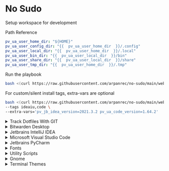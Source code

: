 # No Sudo

Setup workspace for development

Path Reference

```yaml
pv_ua_user_home_dir: "${HOME}"
pv_ua_user_config_dir: "{{  pv_ua_user_home_dir  }}/.config"
pv_ua_user_local_dir: "{{  pv_ua_user_home_dir  }}/.local"
pv_ua_user_bin_dir: "{{  pv_ua_user_local_dir  }}/bin"
pv_ua_user_share_dir: "{{  pv_ua_user_local_dir  }}/share"
pv_ua_user_tmp_dir: "{{  pv_ua_user_home_dir  }}/.tmp"
```

Run the playbook

```bash
bash <(curl https://raw.githubusercontent.com/arpanrec/no-sudo/main/webrun.sh)
```

For custom/silent install tags, extra-vars are optional

```bash
bash <(curl https://raw.githubusercontent.com/arpanrec/no-sudo/main/webrun.sh) \
--tags ideaiu,code \
--extra-vars='pv_jb_idea_version=2021.3.2 pv_ua_code_version=1.64.2'
```

<details>
<summary>Track Dotfiles With GIT</summary>

## Track Dotfiles With GIT

---

Tag: `dotfiles`

Track your dotfiles from [GitHub](https://github.com/arpanrec/dotfiles). You can track these files with below command. (Follow the git commands for reference)

```shell
config pull # To pull the changes
config add <filepath> # Track new files/Changes
config commit -m"New Config added/Changed" # Track new files
config push # Push to remote
```

Variables:

- `pv_ua_dotfiles_git_remote`
  - Description: Git remote
  - Default: [arpanrec/dotfiles](https://github.com/arpanrec/dotfiles)
- `pv_ua_dotfiles_bare_relative_dir`
  - Description: Git bare directory in `{{ pv_ua_user_home_dir }}`
  - Default: `.dotfiles`

</details>

<details>
<summary>Bitwarden Desktop</summary>

## Bitwarden Desktop

---

Tag: `bitwarden_desktop`

Variables:

- `pv_ua_bitwarden_desktop_version`
  - Description: Version of [Bitwarden Desktop](https://bitwarden.com/download/) from [GitHub](https://github.com/bitwarden/desktop/releases).
  - Default: Dynamically find the [latest tag_name](https://api.github.com/repos/bitwarden/desktop/releases/latest), like `v1.31.3`.

- `pv_ua_bitwarden_desktop_install_path`
  - Description: Install Path.
  - Default: `{{ pv_ua_user_share_dir }}/bitwarden-desktop`

- `pv_ua_bitwarden_desktop_icon_path`
  - Description: Icon Path.
  - Default: `{{ pv_ua_user_share_dir }}/applications/bitwarden-desktop-userapps.desktop`

</details>

<details>
<summary>Jetbrains IntelliJ IDEA</summary>

## Jetbrains IntelliJ IDEA

---

Tags:

- Ultimate Edition: `ideaiu`  
  *Not User Input* `pv_jb_idea_ideaiu_or_ideaic` = `ideaiu`

- Community Edition: `ideaic`  
  *Not User Input* `pv_jb_idea_ideaiu_or_ideaic` = `ideaic`

Variables:

- `pv_jb_idea_version_<ideaiu\ideaic>`
  - Description: Version of [Jetbrains IntelliJ IDEA](https://www.jetbrains.com/idea/)
  - Default: Dynamically find the latest form [updates xml](https://www.jetbrains.com/updates/updates.xml), like `2021.3.2`

- `pv_jb_idea_install_path_<ideaiu\ideaic>`
  - Description: Install Path
  - Default: `{{ pv_ua_user_share_dir }}/JetBrains/{{ pv_jb_idea_ideaiu_or_ideaic }}-{{ pv_jb_idea_version }}`

- `pv_jb_idea_icon_path_<ideaiu\ideaic>`
  - Description: Icon Path
  - Default: `{{ pv_ua_user_share_dir }}/applications/{{ pv_jb_idea_ideaiu_or_ideaic }}-{{ pv_jb_idea_version }}-userapps.desktop`

</details>

<details>
<summary>Microsoft Visual Studio Code</summary>

## Microsoft Visual Studio Code

---

Tag: `code`

Install vscode, and extensions Also creates a soft link to the `code` executable in `{{ pv_ua_user_bin_dir }}`

Variables:

- `pv_ua_code_version`
  - Description: Version of [Microsoft Visual Studio Code](https://code.visualstudio.com/updates).
  - Default: Dynamically find the [latest tag_name](https://api.github.com/repos/microsoft/vscode/releases/latest), like `1.64.2`.

- `pv_ua_code_install_path`
  - Description: Install Path.
  - Default: `{{ pv_ua_user_share_dir }}/vscode`

- `pv_ua_code_icon_path`
  - Description: Icon Path.
  - Default: `{{ pv_ua_user_share_dir }}/applications/code-userapps.desktop`

- `pv_ua_code_uri_handler_path`
  - Description: URI Handler path
  - Default: `{{ pv_ua_user_share_dir }}/applications/code-url-handler-userapps.desktop`

- `pv_ua_code_ext_to_be_installed`
  - Description: List of VSCode extension to be installed.
  - Type: `List[String]`
  - Default: [extensions-list.yml](tasks/code/extensions-list.yml)

</details>

<details>
<summary>Jetbrains PyCharm</summary>

## Jetbrains PyCharm

---

Tags:

- Ultimate Community: `pycharm_community`  
  *Not User Input* `pv_jb_pycharm_professional_community` = `pycharm_community`

- Community Professional: `pycharm_professional`  
  *Not User Input* `pv_jb_pycharm_professional_community` = `pycharm_professional`

Variables:

- `pv_jb_pycharm_version_<professional\community>`
  - Description: Version of [Jetbrains Pycharm](https://www.jetbrains.com/pycharm/)
  - Default: Dynamically find the latest form [updates xml](https://www.jetbrains.com/updates/updates.xml), like `2021.3.2`

- `pv_jb_pycharm_install_path_<professional\community>`
  - Description: Install Path
  - Default: `{{ pv_ua_user_share_dir }}/JetBrains/{{ pv_jb_pycharm_professional_community }}-{{ pv_jb_pycharm_version }}`

- `pv_jb_pycharm_desktop_icon_path_<professional\community>`
  - Description: Icon Path
  - Default: `{{ pv_ua_user_share_dir }}/applications/{{ pv_jb_pycharm_professional_community }}-{{ pv_jb_pycharm_version }}-userapps.desktop`

</details>

<details>
<summary>Fonts</summary>

## Fonts

---

Tag: `fonts`

Install below fonts in `{{ pv_ua_user_share_dir }}/fonts/<font-name>`

- [Hack Font](https://github.com/source-foundry/Hack)
- [Cascadia Code](https://github.com/microsoft/cascadia-code)

Variables:

- Not Applicable

</details>

<details>
<summary>Utility Scripts</summary>

## Utility Scripts

---

Tag: `scripts`

Install [Utility Scripts](https://github.com/arpanrec/util-scripts/tree/main/bin) to `{{ pv_ua_user_bin_dir }}`

Variables:

- Not Applicable

</details>

<details>
<summary>Gnome</summary>

## Install Gnome Extensions

---

Tag: `gnome`

Variables:

- `pv_gnome_extension_list`
  - Description: List of Extensions
  - Default: [extension-list](tasks/gnome/extension-list.yml)

</details>

<details>
<summary>Terminal Themes</summary>

## Install Terminal Themes

---

- [bash_it](https://github.com/Bash-it/bash-it)
- [oh-my-zsh](https://ohmyz.sh/) ([powerlevel10k](https://github.com/romkatv/powerlevel10k), [zsh-syntax-highlighting](https://github.com/zsh-users/zsh-syntax-highlighting), [zsh-autosuggestions](https://github.com/zsh-users/zsh-autosuggestions), [zsh-completions](https://github.com/zsh-users/zsh-completions))
- [fzf](https://github.com/junegunn/fzf)

Tag: `terminal_themes`

Variables:

- Not Applicable

</details>
